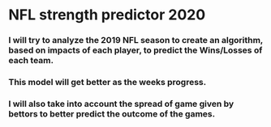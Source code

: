 # NFL strength predictor 2020

### I will try to analyze the 2019 NFL season to create an algorithm, based on impacts of each player, to predict the Wins/Losses of each team.

### This model will get better as the weeks progress.

### I will also take into account the spread of game given by bettors to better predict the outcome of the games.


